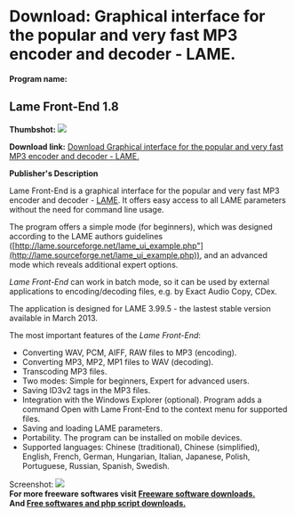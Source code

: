 # Download: Graphical interface for the popular and very fast MP3 encoder and decoder - LAME.

**Program name:**

## Lame Front-End 1.8

  
**Thumbshot:** ![](http://www.freewarefiles.com/screenshot/pzlamefrontend16_md.jpg)   
  
**Download link:** [Download Graphical interface for the popular and very fast MP3 encoder and decoder - LAME.](http://freesoftwares.boysofts.com/Lame-Front-End_program_43022.html)  
  


**Publisher's Description**  
  


Lame Front-End is a graphical interface for the popular and very fast MP3 encoder and decoder - [LAME](http://lame.sourceforge.net/). It offers easy access to all LAME parameters without the need for command line usage. 

The program offers a simple mode (for beginners), which was designed according to the LAME authors guidelines ([http://lame.sourceforge.net/lame_ui_example.php"](http://lame.sourceforge.net/lame_ui_example.php)), and an advanced mode which reveals additional expert options.

_Lame Front-End_ can work in batch mode, so it can be used by external applications to encoding/decoding files, e.g. by Exact Audio Copy, CDex.

The application is designed for LAME 3.99.5 - the lastest stable version available in March 2013.

The most important features of the _Lame Front-End_:

  * Converting WAV, PCM, AIFF, RAW files to MP3 (encoding).
  * Converting MP3, MP2, MP1 files to WAV (decoding).
  * Transcoding MP3 files.
  * Two modes: Simple for beginners, Expert for advanced users.
  * Saving ID3v2 tags in the MP3 files.
  * Integration with the Windows Explorer (optional). Program adds a command Open with Lame Front-End to the context menu for supported files.
  * Saving and loading LAME parameters.
  * Portability. The program can be installed on mobile devices.
  * Supported languages: Chinese (traditional), Chinese (simplified), English, French, German, Hungarian, Italian, Japanese, Polish, Portuguese, Russian, Spanish, Swedish.

  
  
Screenshot: ![](http://www.freewarefiles.com/screenshot/pzlamefrontend16.jpg)   
**For more freeware softwares visit [Freeware software downloads.](http://freesoftwares.boysofts.com/)**   
**And [Free softwares and php script downloads.](http://www.boysofts.com/)**
